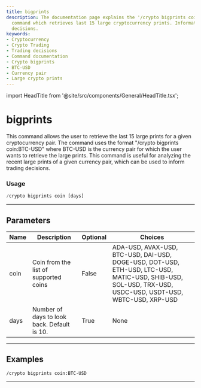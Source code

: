 ```yaml
---
title: bigprints
description: The documentation page explains the '/crypto bigprints coin:BTC-USD'
  command which retrieves last 15 large cryptocurrency prints. Informative for trading
  decisions.
keywords:
- Cryptocurrency
- Crypto Trading
- Trading decisions
- Command documentation
- Crypto bigprints
- BTC-USD
- Currency pair
- Large crypto prints
---
```


import HeadTitle from '@site/src/components/General/HeadTitle.tsx';

<HeadTitle title="bigprints - Crypto - Discord - Reference | OpenBB Bot Docs" />

# bigprints

This command allows the user to retrieve the last 15 large prints for a given cryptocurrency pair. The command uses the format "/crypto bigprints coin:BTC-USD" where BTC-USD is the currency pair for which the user wants to retrieve the large prints. This command is useful for analyzing the recent large prints of a given currency pair, which can be used to inform trading decisions.

### Usage

```python wordwrap
/crypto bigprints coin [days]
```

---

## Parameters

| Name | Description | Optional | Choices |
| ---- | ----------- | -------- | ------- |
| coin | Coin from the list of supported coins | False | ADA-USD, AVAX-USD, BTC-USD, DAI-USD, DOGE-USD, DOT-USD, ETH-USD, LTC-USD, MATIC-USD, SHIB-USD, SOL-USD, TRX-USD, USDC-USD, USDT-USD, WBTC-USD, XRP-USD |
| days | Number of days to look back. Default is 10. | True | None |


---

## Examples

```
/crypto bigprints coin:BTC-USD
```

---
